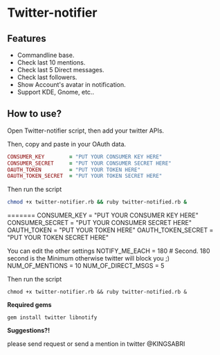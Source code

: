 Twitter-notifier
================


Features
---------
* Commandline base.
* Check last 10 mentions.
* Check last 5 Direct messages.
* Check last followers.
* Show Account's avatar in notification.
* Support KDE, Gnome, etc..


How to use?
--------------
Open Twitter-notifier script, then add your twitter APIs.



Then, copy and paste in your OAuth data.

```ruby
CONSUMER_KEY        = "PUT YOUR CONSUMER KEY HERE"
CONSUMER_SECRET     = "PUT YOUR CONSUMER SECRET HERE"
OAUTH_TOKEN         = "PUT YOUR TOKEN HERE"
OAUTH_TOKEN_SECRET  = "PUT YOUR TOKEN SECRET HERE"
```

Then run the script
```bash
chmod +x twitter-notifier.rb && ruby twitter-notified.rb &
```
=======
    CONSUMER_KEY        = "PUT YOUR CONSUMER KEY HERE"
    CONSUMER_SECRET     = "PUT YOUR CONSUMER SECRET HERE"
    OAUTH_TOKEN         = "PUT YOUR TOKEN HERE"
    OAUTH_TOKEN_SECRET  = "PUT YOUR TOKEN SECRET HERE"

You can edit the other settings 
    NOTIFY_ME_EACH      = 180   # Second. 180 second is the Minimum otherwise twitter will block you ;)
    NUM_OF_MENTIONS     = 10
    NUM_OF_DIRECT_MSGS  = 5




Then run the script

    chmod +x twitter-notifier.rb && ruby twitter-notified.rb &



**Required gems**

    gem install twitter libnotify



**Suggestions?!**

please send request or send a mention in twitter @KINGSABRI

